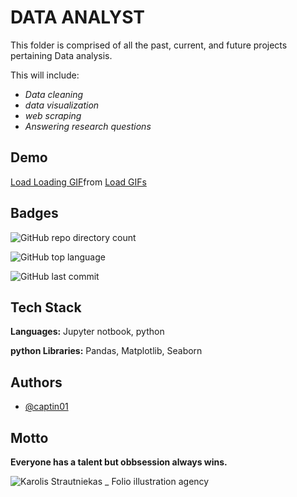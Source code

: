 
# DATA ANALYST

This folder is comprised of all the past, current, and future  projects pertaining  Data analysis. 

This will include:
- *Data cleaning*
- *data visualization*
- *web scraping*
- *Answering research questions*



## Demo

<div class="tenor-gif-embed" data-postid="5435835" data-share-method="host" data-aspect-ratio="1.37302" data-width="100%"><a href="https://tenor.com/view/load-loading-april-fools-gif-5435835">Load Loading GIF</a>from <a href="https://tenor.com/search/load-gifs">Load GIFs</a></div> <script type="text/javascript" async src="https://tenor.com/embed.js"></script>





## Badges



![GitHub repo directory count](https://img.shields.io/github/directory-file-count/captin01/Projects?color=%23838996&label=Work)

![GitHub top language](https://img.shields.io/github/languages/top/captin01/Projects?color=838996)

![GitHub last commit](https://img.shields.io/github/last-commit/captin01/Projects?color=%23838996&label=Last%20seen)




## Tech Stack

**Languages:** Jupyter notbook, python

**python Libraries:** Pandas, Matplotlib, Seaborn


## Authors

- [@captin01](https://github.com/captin01)


## Motto

**Everyone has a talent but obbsession always wins.**


![Karolis Strautniekas _ Folio illustration agency](https://github.com/captin01/Projects/assets/114471010/a7f477fb-b3c4-43bf-a28e-3a7ca01a6af9)

